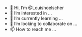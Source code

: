 - 👋 Hi, I’m @Louishoelscher
- 👀 I’m interested in ...
- 🌱 I’m currently learning ...
- 💞️ I’m looking to collaborate on ...
- 📫 How to reach me ...

<!---
Louishoelscher/Louishoelscher is a ✨ special ✨ repository because its `README.md` (this file) appears on your GitHub profile.
You can click the Preview link to take a look at your changes.
--->
